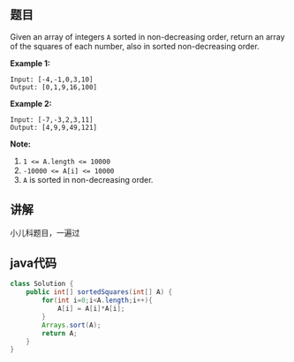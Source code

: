 ## 题目

Given an array of integers `A` sorted in non-decreasing order, return an array of the squares of each number, also in sorted non-decreasing order.

**Example 1:**
```
Input: [-4,-1,0,3,10]
Output: [0,1,9,16,100]
```

**Example 2:**
```
Input: [-7,-3,2,3,11]
Output: [4,9,9,49,121]
```

**Note:**

1. `1 <= A.length <= 10000`
2. `-10000 <= A[i] <= 10000`
3. `A` is sorted in non-decreasing order.

## 讲解

小儿科题目，一遍过

## java代码

```java
class Solution {
    public int[] sortedSquares(int[] A) {
        for(int i=0;i<A.length;i++){
            A[i] = A[i]*A[i];
        }
        Arrays.sort(A);
        return A;
    }
}
```